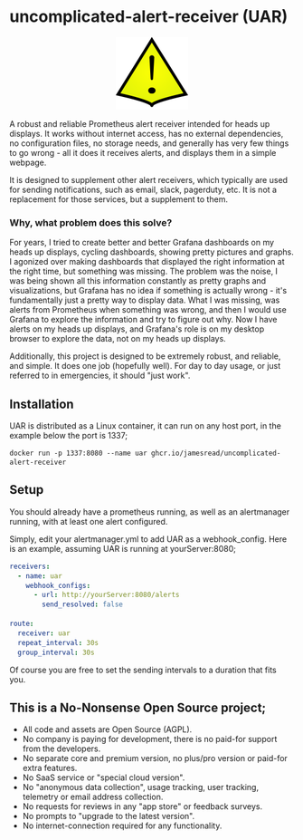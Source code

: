 # uncomplicated-alert-receiver (UAR)
<p align = "center">
<img src = "var/logo.png" width = "128px" />
</p>

A robust and reliable Prometheus alert receiver intended for heads up displays. It works without internet access, has no external dependencies, no configuration files, no storage needs, and generally has very few things to go wrong - all it does it receives alerts, and displays them in a simple webpage.

It is designed to supplement other alert receivers, which typically are used for sending notifications, such as email, slack, pagerduty, etc. It is not a replacement for those services, but a supplement to them.

### Why, what problem does this solve?

For years, I tried to create better and better Grafana dashboards on my heads up displays, cycling dashboards, showing pretty pictures and graphs. I agonized over making dashboards that displayed the right information at the right time, but something was missing. The problem was the noise, I was being shown all this information constantly as pretty graphs and visualizations, but Grafana has no idea if something is actually wrong - it's fundamentally just a pretty way to display data. What I was missing, was alerts from Prometheus when something was wrong, and then I would use Grafana to explore the information and try to figure out why. Now I have alerts on my heads up displays, and Grafana's role is on my desktop browser to explore the data, not on my heads up displays.

Additionally, this project is designed to be extremely robust, and reliable, and simple. It does one job (hopefully well). For day to day usage, or just referred to in emergencies, it should "just work".

## Installation

UAR is distributed as a Linux container, it can run on any host port, in the example below the port is 1337;

```
docker run -p 1337:8080 --name uar ghcr.io/jamesread/uncomplicated-alert-receiver
```

## Setup 

You should already have a prometheus running, as well as an alertmanager running, with at least one alert configured.

Simply, edit your alertmanager.yml to add UAR as a webhook_config. Here is an example, assuming UAR is running at yourServer:8080;

```yaml
receivers:
  - name: uar
    webhook_configs:
      - url: http://yourServer:8080/alerts
        send_resolved: false

route:
  receiver: uar
  repeat_interval: 30s
  group_interval: 30s
```

Of course you are free to set the sending intervals to a duration that fits you. 

## **This is a No-Nonsense Open Source project;**

- All code and assets are Open Source (AGPL).
- No company is paying for development, there is no paid-for support from the developers.
- No separate core and premium version, no plus/pro version or paid-for extra features.
- No SaaS service or "special cloud version".
- No "anonymous data collection", usage tracking, user tracking, telemetry or email address collection.
- No requests for reviews in any "app store" or feedback surveys.
- No prompts to "upgrade to the latest version".
- No internet-connection required for any functionality.
